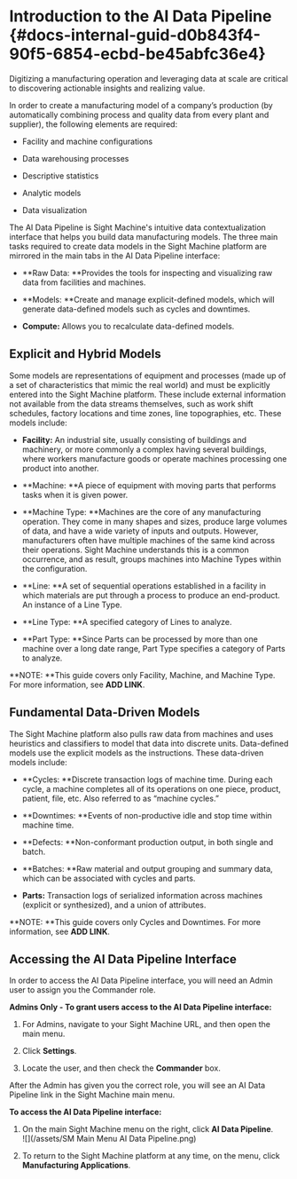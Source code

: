 # Introduction to the AI Data Pipeline {#docs-internal-guid-d0b843f4-90f5-6854-ecbd-be45abfc36e4}

Digitizing a manufacturing operation and leveraging data at scale are critical to discovering actionable insights and realizing value.

In order to create a manufacturing model of a company’s production \(by automatically combining process and quality data from every plant and supplier\), the following elements are required:

* Facility and machine configurations

* Data warehousing processes

* Descriptive statistics

* Analytic models

* Data visualization

The AI Data Pipeline is Sight Machine's intuitive data contextualization interface that helps you build data manufacturing models. The three main tasks required to create data models in the Sight Machine platform are mirrored in the main tabs in the AI Data Pipeline interface:

* **Raw Data: **Provides the tools for inspecting and visualizing raw data from facilities and machines.

* **Models: **Create and manage explicit-defined models, which will generate data-defined models such as cycles and downtimes.

* **Compute:** Allows you to recalculate data-defined models.

## Explicit and Hybrid Models

Some models are representations of equipment and processes \(made up of a set of characteristics that mimic the real world\) and must be explicitly entered into the Sight Machine platform. These include external information not available from the data streams themselves, such as work shift schedules, factory locations and time zones, line topographies, etc. These models include:

* **Facility:** An industrial site, usually consisting of buildings and machinery, or more commonly a complex having several buildings, where workers manufacture goods or operate machines processing one product into another.

* **Machine: **A piece of equipment with moving parts that performs tasks when it is given power.

* **Machine Type: **Machines are the core of any manufacturing operation. They come in many shapes and sizes, produce large volumes of data, and have a wide variety of inputs and outputs. However, manufacturers often have multiple machines of the same kind across their operations. Sight Machine understands this is a common occurrence, and as result, groups machines into Machine Types within the configuration.

* **Line: **A set of sequential operations established in a facility in which materials are put through a process to produce an end-product. An instance of a Line Type.

* **Line Type: **A specified category of Lines to analyze.

* **Part Type: **Since Parts can be processed by more than one machine over a long date range, Part Type specifies a category of Parts to analyze.

**NOTE: **This guide covers only Facility, Machine, and Machine Type. For more information, see **ADD LINK**.

## Fundamental Data-Driven Models

The Sight Machine platform also pulls raw data from machines and uses heuristics and classifiers to model that data into discrete units. Data-defined models use the explicit models as the instructions. These data-driven models include:

* **Cycles: **Discrete transaction logs of machine time. During each cycle, a machine completes all of its operations on one piece, product, patient, file, etc. Also referred to as “machine cycles.”

* **Downtimes: **Events of non-productive idle and stop time within machine time.

* **Defects: **Non-conformant production output, in both single and batch.

* **Batches: **Raw material and output grouping and summary data, which can be associated with cycles and parts.

* **Parts:** Transaction logs of serialized information across machines \(explicit or synthesized\), and a union of attributes.

**NOTE: **This guide covers only Cycles and Downtimes. For more information, see **ADD LINK**.

## Accessing the AI Data Pipeline Interface

In order to access the AI Data Pipeline interface, you will need an Admin user to assign you the Commander role.

**Admins Only - To grant users access to the AI Data Pipeline interface:**

1. For Admins, navigate to your Sight Machine URL, and then open the main menu.

2. Click **Settings**.

3. Locate the user, and then check the **Commander** box.

After the Admin has given you the correct role, you will see an AI Data Pipeline link in the Sight Machine main menu.

**To access the AI Data Pipeline interface:**

1. On the main Sight Machine menu on the right, click **AI Data Pipeline**.  
   ![](/assets/SM Main Menu AI Data Pipeline.png)

2. To return to the Sight Machine platform at any time, on the menu, click **Manufacturing Applications**.



